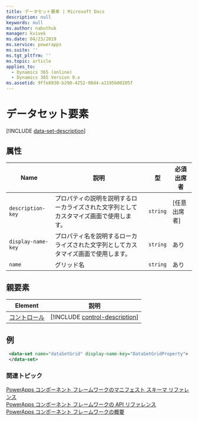 ```yaml
---
title: データセット要素 | Microsoft Docs
description: null
keywords: null
ms.author: nabuthuk
manager: kvivek
ms.date: 04/23/2019
ms.service: powerapps
ms.suite: ''
ms.tgt_pltfrm: ''
ms.topic: article
applies_to:
  - Dynamics 365 (online)
  - Dynamics 365 Version 9.x
ms.assetid: 9ffe8930-b290-4252-98d4-a1195b00205f
---
```


# <a name="data-set-element"></a>データセット要素

[!INCLUDE [data-set-description](includes/data-set-description.md)]

## <a name="attributes"></a>属性

|Name|説明|型|必須出席者|
|--|--|--|--|
|`description-key`|プロパティの説明を説明するローカライズされた文字列としてカスタマイズ画面で使用します。|`string`|[任意出席者]|
|`display-name-key`|プロパティ名を説明するローカライズされた文字列としてカスタマイズ画面で使用します。|`string`|あり|
|`name`|グリッド名|`string`|あり|

## <a name="parent-elements"></a>親要素

|Element|説明|
|--|--|
|[コントロール](control.md)|[!INCLUDE [control-description](includes/control-description.md)]|

## <a name="example"></a>例

```xml
 <data-set name="dataSetGrid" display-name-key="DataSetGridProperty">
 </data-set>
```

### <a name="related-topics"></a>関連トピック

[PowerApps コンポーネント フレームワークのマニフェスト スキーマ リファレンス](index.md)<br/>
[PowerApps コンポーネント フレームワークの API リファレンス](../reference/index.md)<br/>
[PowerApps コンポーネント フレームワークの概要](../overview.md)